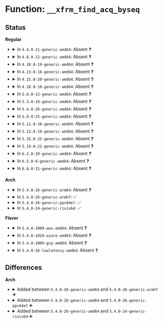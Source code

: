 # Function: <code>__xfrm_find_acq_byseq</code>

## Status
<b>Regular</b>
<ul>
<li>
<details>
<summary>In <code>4.4.0-21-generic-amd64</code>: Absent ❓</summary>

```json
{
  "name": "__xfrm_find_acq_byseq",
  "collision_type": "Unique Static",
  "inline_type": "Selective",
  "funcs": [
    {
      "addr": 18446744071586937936,
      "name": "__xfrm_find_acq_byseq",
      "external": false,
      "loc": "net/xfrm/xfrm_state.c:1475",
      "file": "net/xfrm/xfrm_state.c",
      "inline": "not declared, inlined",
      "caller_inline": [],
      "caller_func": [
        "net/xfrm/xfrm_state.c:xfrm_find_acq_byseq",
        "net/xfrm/xfrm_state.c:xfrm_state_add"
      ]
    }
  ],
  "symbols": [
    {
      "addr": 18446744071586937936,
      "name": "__xfrm_find_acq_byseq.isra.6",
      "section": ".text",
      "bind": "STB_LOCAL",
      "size": 99
    }
  ]
}
```
</details>
</li>
<li>
<details>
<summary>In <code>4.8.0-22-generic-amd64</code>: Absent ❓</summary>

```json
{
  "name": "__xfrm_find_acq_byseq",
  "collision_type": "Unique Static",
  "inline_type": "Selective",
  "funcs": [
    {
      "addr": 18446744071587385200,
      "name": "__xfrm_find_acq_byseq",
      "external": false,
      "loc": "net/xfrm/xfrm_state.c:1476",
      "file": "net/xfrm/xfrm_state.c",
      "inline": "not declared, inlined",
      "caller_inline": [],
      "caller_func": [
        "net/xfrm/xfrm_state.c:xfrm_find_acq_byseq",
        "net/xfrm/xfrm_state.c:xfrm_state_add"
      ]
    }
  ],
  "symbols": [
    {
      "addr": 18446744071587385200,
      "name": "__xfrm_find_acq_byseq.isra.7",
      "section": ".text",
      "bind": "STB_LOCAL",
      "size": 96
    }
  ]
}
```
</details>
</li>
<li>
<details>
<summary>In <code>4.10.0-19-generic-amd64</code>: Absent ❓</summary>

```json
{
  "name": "__xfrm_find_acq_byseq",
  "collision_type": "Unique Static",
  "inline_type": "Selective",
  "funcs": [
    {
      "addr": 18446744071587588304,
      "name": "__xfrm_find_acq_byseq",
      "external": false,
      "loc": "net/xfrm/xfrm_state.c:1505",
      "file": "net/xfrm/xfrm_state.c",
      "inline": "not declared, inlined",
      "caller_inline": [],
      "caller_func": [
        "net/xfrm/xfrm_state.c:xfrm_find_acq_byseq",
        "net/xfrm/xfrm_state.c:xfrm_state_add"
      ]
    }
  ],
  "symbols": [
    {
      "addr": 18446744071587588304,
      "name": "__xfrm_find_acq_byseq.isra.10",
      "section": ".text",
      "bind": "STB_LOCAL",
      "size": 96
    }
  ]
}
```
</details>
</li>
<li>
<details>
<summary>In <code>4.13.0-16-generic-amd64</code>: Absent ❓</summary>

```json
{
  "name": "__xfrm_find_acq_byseq",
  "collision_type": "Unique Static",
  "inline_type": "Selective",
  "funcs": [
    {
      "addr": 18446744071587734192,
      "name": "__xfrm_find_acq_byseq",
      "external": false,
      "loc": "net/xfrm/xfrm_state.c:1668",
      "file": "net/xfrm/xfrm_state.c",
      "inline": "not declared, inlined",
      "caller_inline": [],
      "caller_func": [
        "net/xfrm/xfrm_state.c:xfrm_find_acq_byseq",
        "net/xfrm/xfrm_state.c:xfrm_state_add"
      ]
    }
  ],
  "symbols": [
    {
      "addr": 18446744071587734192,
      "name": "__xfrm_find_acq_byseq.isra.20",
      "section": ".text",
      "bind": "STB_LOCAL",
      "size": 96
    }
  ]
}
```
</details>
</li>
<li>
<details>
<summary>In <code>4.15.0-20-generic-amd64</code>: Absent ❓</summary>

```json
{
  "name": "__xfrm_find_acq_byseq",
  "collision_type": "Unique Static",
  "inline_type": "Selective",
  "funcs": [
    {
      "addr": 18446744071588266512,
      "name": "__xfrm_find_acq_byseq",
      "external": false,
      "loc": "net/xfrm/xfrm_state.c:1684",
      "file": "net/xfrm/xfrm_state.c",
      "inline": "not declared, inlined",
      "caller_inline": [],
      "caller_func": [
        "net/xfrm/xfrm_state.c:xfrm_find_acq_byseq",
        "net/xfrm/xfrm_state.c:xfrm_state_add"
      ]
    }
  ],
  "symbols": [
    {
      "addr": 18446744071588266512,
      "name": "__xfrm_find_acq_byseq.isra.20",
      "section": ".text",
      "bind": "STB_LOCAL",
      "size": 101
    }
  ]
}
```
</details>
</li>
<li>
<details>
<summary>In <code>4.18.0-10-generic-amd64</code>: Absent ❓</summary>

```json
{
  "name": "__xfrm_find_acq_byseq",
  "collision_type": "Unique Static",
  "inline_type": "Selective",
  "funcs": [
    {
      "addr": 18446744071588621424,
      "name": "__xfrm_find_acq_byseq",
      "external": false,
      "loc": "net/xfrm/xfrm_state.c:1685",
      "file": "net/xfrm/xfrm_state.c",
      "inline": "not declared, inlined",
      "caller_inline": [],
      "caller_func": [
        "net/xfrm/xfrm_state.c:xfrm_find_acq_byseq",
        "net/xfrm/xfrm_state.c:xfrm_state_add"
      ]
    }
  ],
  "symbols": [
    {
      "addr": 18446744071588621424,
      "name": "__xfrm_find_acq_byseq.isra.31",
      "section": ".text",
      "bind": "STB_LOCAL",
      "size": 101
    }
  ]
}
```
</details>
</li>
<li>
<details>
<summary>In <code>5.0.0-13-generic-amd64</code>: Absent ❓</summary>

```json
{
  "name": "__xfrm_find_acq_byseq",
  "collision_type": "Unique Static",
  "inline_type": "Selective",
  "funcs": [
    {
      "addr": 18446744071588831824,
      "name": "__xfrm_find_acq_byseq",
      "external": false,
      "loc": "net/xfrm/xfrm_state.c:1719",
      "file": "net/xfrm/xfrm_state.c",
      "inline": "not declared, inlined",
      "caller_inline": [],
      "caller_func": [
        "net/xfrm/xfrm_state.c:xfrm_find_acq_byseq",
        "net/xfrm/xfrm_state.c:xfrm_state_add"
      ]
    }
  ],
  "symbols": [
    {
      "addr": 18446744071588831824,
      "name": "__xfrm_find_acq_byseq.isra.20",
      "section": ".text",
      "bind": "STB_LOCAL",
      "size": 101
    }
  ]
}
```
</details>
</li>
<li>
<details>
<summary>In <code>5.3.0-18-generic-amd64</code>: Absent ❓</summary>

```json
{
  "name": "__xfrm_find_acq_byseq",
  "collision_type": "Unique Static",
  "inline_type": "Selective",
  "funcs": [
    {
      "addr": 18446744071589265520,
      "name": "__xfrm_find_acq_byseq",
      "external": false,
      "loc": "net/xfrm/xfrm_state.c:1895",
      "file": "net/xfrm/xfrm_state.c",
      "inline": "not declared, inlined",
      "caller_inline": [],
      "caller_func": [
        "net/xfrm/xfrm_state.c:xfrm_find_acq_byseq",
        "net/xfrm/xfrm_state.c:xfrm_state_add"
      ]
    }
  ],
  "symbols": [
    {
      "addr": 18446744071589265520,
      "name": "__xfrm_find_acq_byseq.isra.0",
      "section": ".text",
      "bind": "STB_LOCAL",
      "size": 102
    }
  ]
}
```
</details>
</li>
<li>
<details>
<summary>In <code>5.4.0-26-generic-amd64</code>: Absent ❓</summary>

```json
{
  "name": "__xfrm_find_acq_byseq",
  "collision_type": "Unique Static",
  "inline_type": "Selective",
  "funcs": [
    {
      "addr": 18446744071589490496,
      "name": "__xfrm_find_acq_byseq",
      "external": false,
      "loc": "net/xfrm/xfrm_state.c:1897",
      "file": "net/xfrm/xfrm_state.c",
      "inline": "not declared, inlined",
      "caller_inline": [],
      "caller_func": [
        "net/xfrm/xfrm_state.c:xfrm_find_acq_byseq",
        "net/xfrm/xfrm_state.c:xfrm_state_add"
      ]
    }
  ],
  "symbols": [
    {
      "addr": 18446744071589490496,
      "name": "__xfrm_find_acq_byseq.isra.0",
      "section": ".text",
      "bind": "STB_LOCAL",
      "size": 102
    }
  ]
}
```
</details>
</li>
<li>
<details>
<summary>In <code>5.8.0-25-generic-amd64</code>: Absent ❓</summary>

```json
{
  "name": "__xfrm_find_acq_byseq",
  "collision_type": "Unique Static",
  "inline_type": "Selective",
  "funcs": [
    {
      "addr": 18446744071590480048,
      "name": "__xfrm_find_acq_byseq",
      "external": false,
      "loc": "net/xfrm/xfrm_state.c:1900",
      "file": "net/xfrm/xfrm_state.c",
      "inline": "not declared, inlined",
      "caller_inline": [],
      "caller_func": [
        "net/xfrm/xfrm_state.c:xfrm_find_acq_byseq",
        "net/xfrm/xfrm_state.c:xfrm_state_add"
      ]
    }
  ],
  "symbols": [
    {
      "addr": 18446744071590480048,
      "name": "__xfrm_find_acq_byseq.isra.0",
      "section": ".text",
      "bind": "STB_LOCAL",
      "size": 163
    }
  ]
}
```
</details>
</li>
<li>
<details>
<summary>In <code>5.11.0-16-generic-amd64</code>: Absent ❓</summary>

```json
{
  "name": "__xfrm_find_acq_byseq",
  "collision_type": "Unique Static",
  "inline_type": "Selective",
  "funcs": [
    {
      "addr": 18446744071590538000,
      "name": "__xfrm_find_acq_byseq",
      "external": false,
      "loc": "net/xfrm/xfrm_state.c:1934",
      "file": "net/xfrm/xfrm_state.c",
      "inline": "not declared, inlined",
      "caller_inline": [],
      "caller_func": [
        "net/xfrm/xfrm_state.c:xfrm_find_acq_byseq",
        "net/xfrm/xfrm_state.c:xfrm_state_add"
      ]
    }
  ],
  "symbols": [
    {
      "addr": 18446744071590538000,
      "name": "__xfrm_find_acq_byseq.isra.0",
      "section": ".text",
      "bind": "STB_LOCAL",
      "size": 163
    }
  ]
}
```
</details>
</li>
<li>
<details>
<summary>In <code>5.13.0-19-generic-amd64</code>: Absent ❓</summary>

```json
{
  "name": "__xfrm_find_acq_byseq",
  "collision_type": "Unique Static",
  "inline_type": "Selective",
  "funcs": [
    {
      "addr": 18446744071590463296,
      "name": "__xfrm_find_acq_byseq",
      "external": false,
      "loc": "net/xfrm/xfrm_state.c:1933",
      "file": "net/xfrm/xfrm_state.c",
      "inline": "not declared, inlined",
      "caller_inline": [],
      "caller_func": [
        "net/xfrm/xfrm_state.c:xfrm_find_acq_byseq",
        "net/xfrm/xfrm_state.c:xfrm_state_add"
      ]
    }
  ],
  "symbols": [
    {
      "addr": 18446744071590463296,
      "name": "__xfrm_find_acq_byseq.isra.0",
      "section": ".text",
      "bind": "STB_LOCAL",
      "size": 160
    }
  ]
}
```
</details>
</li>
<li>
<details>
<summary>In <code>5.15.0-25-generic-amd64</code>: Absent ❓</summary>

```json
{
  "name": "__xfrm_find_acq_byseq",
  "collision_type": "Unique Static",
  "inline_type": "Selective",
  "funcs": [
    {
      "addr": 18446744071591270304,
      "name": "__xfrm_find_acq_byseq",
      "external": false,
      "loc": "net/xfrm/xfrm_state.c:1977",
      "file": "net/xfrm/xfrm_state.c",
      "inline": "not declared, inlined",
      "caller_inline": [],
      "caller_func": [
        "net/xfrm/xfrm_state.c:xfrm_find_acq_byseq",
        "net/xfrm/xfrm_state.c:xfrm_state_add"
      ]
    }
  ],
  "symbols": [
    {
      "addr": 18446744071591270304,
      "name": "__xfrm_find_acq_byseq.isra.0",
      "section": ".text",
      "bind": "STB_LOCAL",
      "size": 169
    }
  ]
}
```
</details>
</li>
<li>
<details>
<summary>In <code>5.19.0-21-generic-amd64</code>: Absent ❓</summary>

```json
{
  "name": "__xfrm_find_acq_byseq",
  "collision_type": "Unique Static",
  "inline_type": "Selective",
  "funcs": [
    {
      "addr": 18446744071592936224,
      "name": "__xfrm_find_acq_byseq",
      "external": false,
      "loc": "net/xfrm/xfrm_state.c:1979",
      "file": "net/xfrm/xfrm_state.c",
      "inline": "not declared, inlined",
      "caller_inline": [],
      "caller_func": [
        "net/xfrm/xfrm_state.c:xfrm_find_acq_byseq",
        "net/xfrm/xfrm_state.c:xfrm_state_add"
      ]
    }
  ],
  "symbols": [
    {
      "addr": 18446744071592936224,
      "name": "__xfrm_find_acq_byseq.isra.0",
      "section": ".text",
      "bind": "STB_LOCAL",
      "size": 245
    }
  ]
}
```
</details>
</li>
<li>
<details>
<summary>In <code>6.2.0-20-generic-amd64</code>: Absent ❓</summary>

```json
{
  "name": "__xfrm_find_acq_byseq",
  "collision_type": "Unique Static",
  "inline_type": "Selective",
  "funcs": [
    {
      "addr": 18446744071594818624,
      "name": "__xfrm_find_acq_byseq",
      "external": false,
      "loc": "net/xfrm/xfrm_state.c:2133",
      "file": "net/xfrm/xfrm_state.c",
      "inline": "not declared, inlined",
      "caller_inline": [],
      "caller_func": [
        "net/xfrm/xfrm_state.c:xfrm_find_acq_byseq",
        "net/xfrm/xfrm_state.c:xfrm_state_add"
      ]
    }
  ],
  "symbols": [
    {
      "addr": 18446744071594818624,
      "name": "__xfrm_find_acq_byseq.isra.0",
      "section": ".text",
      "bind": "STB_LOCAL",
      "size": 245
    }
  ]
}
```
</details>
</li>
<li>
<details>
<summary>In <code>6.5.0-9-generic-amd64</code>: Absent ❓</summary>

```json
{
  "name": "__xfrm_find_acq_byseq",
  "collision_type": "Unique Static",
  "inline_type": "Selective",
  "funcs": [
    {
      "addr": 18446744071595210080,
      "name": "__xfrm_find_acq_byseq",
      "external": false,
      "loc": "net/xfrm/xfrm_state.c:2130",
      "file": "net/xfrm/xfrm_state.c",
      "inline": "not declared, inlined",
      "caller_inline": [],
      "caller_func": [
        "net/xfrm/xfrm_state.c:xfrm_find_acq_byseq",
        "net/xfrm/xfrm_state.c:xfrm_state_add"
      ]
    }
  ],
  "symbols": [
    {
      "addr": 18446744071595210080,
      "name": "__xfrm_find_acq_byseq.isra.0",
      "section": ".text",
      "bind": "STB_LOCAL",
      "size": 259
    }
  ]
}
```
</details>
</li>
<li>
<details>
<summary>In <code>6.8.0-31-generic-amd64</code>: Absent ❓</summary>

```json
{
  "name": "__xfrm_find_acq_byseq",
  "collision_type": "Unique Static",
  "inline_type": "Selective",
  "funcs": [
    {
      "addr": 18446744071596050624,
      "name": "__xfrm_find_acq_byseq",
      "external": false,
      "loc": "net/xfrm/xfrm_state.c:2130",
      "file": "net/xfrm/xfrm_state.c",
      "inline": "not declared, inlined",
      "caller_inline": [],
      "caller_func": [
        "net/xfrm/xfrm_state.c:xfrm_find_acq_byseq",
        "net/xfrm/xfrm_state.c:xfrm_state_add"
      ]
    }
  ],
  "symbols": [
    {
      "addr": 18446744071596050624,
      "name": "__xfrm_find_acq_byseq.isra.0",
      "section": ".text",
      "bind": "STB_LOCAL",
      "size": 259
    }
  ]
}
```
</details>
</li>
</ul>
<b>Arch</b>
<ul>
<li>
<details>
<summary>In <code>5.4.0-26-generic-arm64</code>: Absent ❓</summary>

```json
{
  "name": "__xfrm_find_acq_byseq",
  "collision_type": "Unique Static",
  "inline_type": "Selective",
  "funcs": [
    {
      "addr": 18446603336503144576,
      "name": "__xfrm_find_acq_byseq",
      "external": false,
      "loc": "net/xfrm/xfrm_state.c:1897",
      "file": "net/xfrm/xfrm_state.c",
      "inline": "not declared, inlined",
      "caller_inline": [],
      "caller_func": [
        "net/xfrm/xfrm_state.c:xfrm_find_acq_byseq",
        "net/xfrm/xfrm_state.c:xfrm_state_add"
      ]
    }
  ],
  "symbols": [
    {
      "addr": 18446603336503144576,
      "name": "__xfrm_find_acq_byseq.isra.0",
      "section": ".text",
      "bind": "STB_LOCAL",
      "size": 192
    }
  ]
}
```
</details>
</li>
<li>
<details>
<summary>In <code>5.4.0-26-generic-armhf</code>: ✅</summary>

```c
struct xfrm_state * __xfrm_find_acq_byseq(struct net * net, u32 mark, u32 seq)
```

```json
{
  "name": "__xfrm_find_acq_byseq",
  "collision_type": "Unique Static",
  "inline_type": "No",
  "funcs": [
    {
      "addr": 3235822956,
      "name": "__xfrm_find_acq_byseq",
      "external": false,
      "loc": "net/xfrm/xfrm_state.c:1897",
      "file": "net/xfrm/xfrm_state.c",
      "inline": "seen, unknown",
      "caller_inline": [],
      "caller_func": [
        "net/xfrm/xfrm_state.c:xfrm_find_acq_byseq",
        "net/xfrm/xfrm_state.c:xfrm_state_add"
      ]
    }
  ],
  "symbols": [
    {
      "addr": 3235822956,
      "name": "__xfrm_find_acq_byseq",
      "section": ".text",
      "bind": "STB_LOCAL",
      "size": 176
    }
  ]
}
```
</details>
</li>
<li>
<details>
<summary>In <code>5.4.0-26-generic-ppc64el</code>: ✅</summary>

```c
struct xfrm_state * __xfrm_find_acq_byseq(struct net * net, u32 mark, u32 seq)
```

```json
{
  "name": "__xfrm_find_acq_byseq",
  "collision_type": "Unique Static",
  "inline_type": "No",
  "funcs": [
    {
      "addr": 13835058055296861024,
      "name": "__xfrm_find_acq_byseq",
      "external": false,
      "loc": "net/xfrm/xfrm_state.c:1897",
      "file": "net/xfrm/xfrm_state.c",
      "inline": "seen, unknown",
      "caller_inline": [],
      "caller_func": [
        "net/xfrm/xfrm_state.c:xfrm_find_acq_byseq",
        "net/xfrm/xfrm_state.c:xfrm_state_add"
      ]
    }
  ],
  "symbols": [
    {
      "addr": 13835058055296861024,
      "name": "__xfrm_find_acq_byseq",
      "section": ".text",
      "bind": "STB_LOCAL",
      "size": 188
    }
  ]
}
```
</details>
</li>
<li>
<details>
<summary>In <code>5.4.0-24-generic-riscv64</code>: ✅</summary>

```c
struct xfrm_state * __xfrm_find_acq_byseq(struct net * net, u32 mark, u32 seq)
```

```json
{
  "name": "__xfrm_find_acq_byseq",
  "collision_type": "Unique Static",
  "inline_type": "No",
  "funcs": [
    {
      "addr": 18446743936279184754,
      "name": "__xfrm_find_acq_byseq",
      "external": false,
      "loc": "net/xfrm/xfrm_state.c:1897",
      "file": "net/xfrm/xfrm_state.c",
      "inline": "seen, unknown",
      "caller_inline": [],
      "caller_func": [
        "net/xfrm/xfrm_state.c:xfrm_find_acq_byseq",
        "net/xfrm/xfrm_state.c:xfrm_state_add"
      ]
    }
  ],
  "symbols": [
    {
      "addr": 18446743936279184754,
      "name": "__xfrm_find_acq_byseq",
      "section": ".text",
      "bind": "STB_LOCAL",
      "size": 146
    }
  ]
}
```
</details>
</li>
</ul>
<b>Flavor</b>
<ul>
<li>
<details>
<summary>In <code>5.4.0-1009-aws-amd64</code>: Absent ❓</summary>

```json
{
  "name": "__xfrm_find_acq_byseq",
  "collision_type": "Unique Static",
  "inline_type": "Selective",
  "funcs": [
    {
      "addr": 18446744071589094864,
      "name": "__xfrm_find_acq_byseq",
      "external": false,
      "loc": "net/xfrm/xfrm_state.c:1897",
      "file": "net/xfrm/xfrm_state.c",
      "inline": "not declared, inlined",
      "caller_inline": [],
      "caller_func": [
        "net/xfrm/xfrm_state.c:xfrm_find_acq_byseq",
        "net/xfrm/xfrm_state.c:xfrm_state_add"
      ]
    }
  ],
  "symbols": [
    {
      "addr": 18446744071589094864,
      "name": "__xfrm_find_acq_byseq.isra.0",
      "section": ".text",
      "bind": "STB_LOCAL",
      "size": 102
    }
  ]
}
```
</details>
</li>
<li>
<details>
<summary>In <code>5.4.0-1010-azure-amd64</code>: Absent ❓</summary>

```json
{
  "name": "__xfrm_find_acq_byseq",
  "collision_type": "Unique Static",
  "inline_type": "Selective",
  "funcs": [
    {
      "addr": 18446744071588819904,
      "name": "__xfrm_find_acq_byseq",
      "external": false,
      "loc": "net/xfrm/xfrm_state.c:1897",
      "file": "net/xfrm/xfrm_state.c",
      "inline": "not declared, inlined",
      "caller_inline": [],
      "caller_func": [
        "net/xfrm/xfrm_state.c:xfrm_find_acq_byseq",
        "net/xfrm/xfrm_state.c:xfrm_state_add"
      ]
    }
  ],
  "symbols": [
    {
      "addr": 18446744071588819904,
      "name": "__xfrm_find_acq_byseq.isra.0",
      "section": ".text",
      "bind": "STB_LOCAL",
      "size": 102
    }
  ]
}
```
</details>
</li>
<li>
<details>
<summary>In <code>5.4.0-1009-gcp-amd64</code>: Absent ❓</summary>

```json
{
  "name": "__xfrm_find_acq_byseq",
  "collision_type": "Unique Static",
  "inline_type": "Selective",
  "funcs": [
    {
      "addr": 18446744071589531728,
      "name": "__xfrm_find_acq_byseq",
      "external": false,
      "loc": "net/xfrm/xfrm_state.c:1897",
      "file": "net/xfrm/xfrm_state.c",
      "inline": "not declared, inlined",
      "caller_inline": [],
      "caller_func": [
        "net/xfrm/xfrm_state.c:xfrm_find_acq_byseq",
        "net/xfrm/xfrm_state.c:xfrm_state_add"
      ]
    }
  ],
  "symbols": [
    {
      "addr": 18446744071589531728,
      "name": "__xfrm_find_acq_byseq.isra.0",
      "section": ".text",
      "bind": "STB_LOCAL",
      "size": 102
    }
  ]
}
```
</details>
</li>
<li>
<details>
<summary>In <code>5.4.0-26-lowlatency-amd64</code>: Absent ❓</summary>

```json
{
  "name": "__xfrm_find_acq_byseq",
  "collision_type": "Unique Static",
  "inline_type": "Selective",
  "funcs": [
    {
      "addr": 18446744071589579088,
      "name": "__xfrm_find_acq_byseq",
      "external": false,
      "loc": "net/xfrm/xfrm_state.c:1897",
      "file": "net/xfrm/xfrm_state.c",
      "inline": "not declared, inlined",
      "caller_inline": [],
      "caller_func": [
        "net/xfrm/xfrm_state.c:xfrm_find_acq_byseq",
        "net/xfrm/xfrm_state.c:xfrm_state_add"
      ]
    }
  ],
  "symbols": [
    {
      "addr": 18446744071589579088,
      "name": "__xfrm_find_acq_byseq.isra.0",
      "section": ".text",
      "bind": "STB_LOCAL",
      "size": 102
    }
  ]
}
```
</details>
</li>
</ul>

## Differences
<b>Arch</b>
<ul>
<li>
<details>
<summary>Added between <code>5.4.0-26-generic-amd64</code> and <code>5.4.0-26-generic-armhf</code> ➕</summary>

```c
struct xfrm_state * __xfrm_find_acq_byseq(struct net * net, u32 mark, u32 seq)
```
</details>
</li>
<li>
<details>
<summary>Added between <code>5.4.0-26-generic-amd64</code> and <code>5.4.0-26-generic-ppc64el</code> ➕</summary>

```c
struct xfrm_state * __xfrm_find_acq_byseq(struct net * net, u32 mark, u32 seq)
```
</details>
</li>
<li>
<details>
<summary>Added between <code>5.4.0-26-generic-amd64</code> and <code>5.4.0-24-generic-riscv64</code> ➕</summary>

```c
struct xfrm_state * __xfrm_find_acq_byseq(struct net * net, u32 mark, u32 seq)
```
</details>
</li>
</ul>
